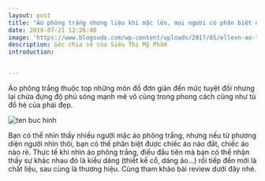 ```yaml
---
layout: post
title: "Áo phông trắng nhưng liệu khi mặc lên, mọi người có phân biệt được cái nào đắt cái nào rẻ "
date: 2019-07-21 12:26:40
image: 'https://www.blogsudo.com/wp-content/uploads/2017/05/ellevn-ao-thun-trang-490x367-1280x720.jpg'
description: Góc chia sẻ của Siêu Thị Mỹ Phẩm
introduction:


---
```



Áo phông trắng thuộc top những món đồ đơn giản đến mức tuyệt đối nhưng lại chứa đựng độ phủ sóng mạnh mẽ vô cùng trong phong cách cũng như tủ đồ hè của phái đẹp. 

![ten buc hinh](https://vnreview.vn/image/18/41/17/1841172.jpg "ten buc hinh")


Bạn có thể nhìn thấy nhiều người mặc áo phông trắng, nhưng nếu từ phương diện người nhìn thôi, bạn có thể phân biệt được chiếc áo nào đắt, chiếc áo nào rẻ. Thực tế khi nhìn áo phông trắng, điều đầu tiên mà bạn có thể nhận thấy sự khác nhau đó là kiểu dáng (thiết kế cổ, dáng áo...) rồi tiếp đến mới là chất liệu, sau cùng là thương hiệu. Cùng tham khảo bài review dưới đây nhé.